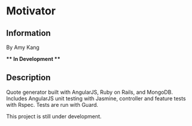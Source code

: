 <h1>Motivator</h1>

<h2>Information</h2>

<p>By Amy Kang</p>

<strong>** In Development **</strong>

<h2>Description</h2>

<p>Quote generator built with AngularJS, Ruby on Rails, and MongoDB. Includes AngularJS unit testing with Jasmine, controller and feature tests with Rspec. Tests are run with Guard.</p>

<p>This project is still under development.</p>
